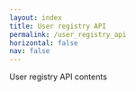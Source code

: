 ```yaml
---
layout: index
title: User registry API
permalink: /user_registry_api
horizontal: false
nav: false
---
```


User registry API contents
